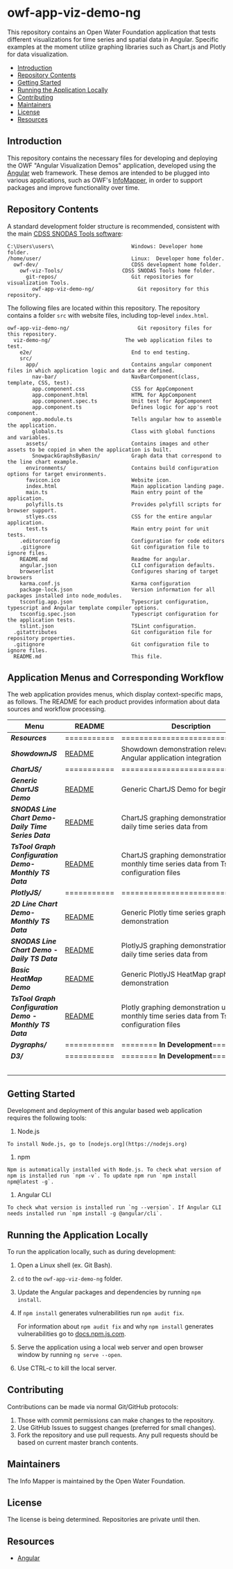 # owf-app-viz-demo-ng
This repository contains an Open Water Foundation application that tests different visualizations for time series and spatial data in Angular.  Specific examples at the moment utilize graphing libraries such as Chart.js and Plotly for data visualization. 

* [Introduction](#introduction)
* [Repository Contents](#repository_contents)
* [Getting Started](#getting-started)
* [Running the Application Locally](#running_the_application_locally)
* [Contributing](#contributors)
* [Maintainers](#license)
* [License](#license)
* [Resources](#resources)



## Introduction 

This repository contains the necessary files for developing and deploying the OWF "Angular Visualization Demos" application, developed using the [Angular](https://angular.io/) web framework. These demos are intended to be plugged into various applications, such as OWF's [InfoMapper](link),  in order to support packages and improve functionality over time. 



## Repository Contents

A standard development folder structure is recommended, consistent with the main [CDSS SNODAS Tools software](https://github.com/OpenWaterFoundation/cdss-app-snodas-tools):

```
C:\Users\users\                         Windows: Developer home folder.
/home/user/                             Linux:  Developer home folder.
  owf-dev/                              CDSS development home folder.
    owf-viz-Tools/                   CDSS SNODAS Tools home folder.
      git-repos/                        Git repositories for visualization Tools.
        owf-app-viz-demo-ng/              Git repository for this repository.
```

The following files are located within this repository. The repository contains a folder `src` with website files, including top-level `index.html`.

```
owf-app-viz-demo-ng/                      Git repository files for this repository.
  viz-demo-ng/                        The web application files to test.
    e2e/                                End to end testing.
    src/
      app/                              Contains angular component files in which application logic and data are defined.
        nav-bar/                        NavBarComponent(class, template, CSS, test).
        app.component.css               CSS for AppComponent
        app.component.html              HTML for AppComponent
        app.component.spec.ts           Unit test for AppComponent
        app.component.ts                Defines logic for app's root component.
        app.module.ts                   Tells angular how to assemble the application.
        globals.ts                      Class with global functions and variables.
      assets/                           Contains images and other assets to be copied in when the application is built.
        SnowpackGraphsByBasin/          Graph data that correspond to the line chart example.
      environments/                     Contains build configuration options for target environments.
      favicon.ico                       Website icon.
      index.html                        Main application landing page.
      main.ts                           Main entry point of the application.
      polyfills.ts                      Provides polyfill scripts for browser support.
      stlyes.css                        CSS for the entire angular application.
      test.ts                           Main entry point for unit tests.
    .editorconfig                       Configuration for code editors
    .gitignore                          Git configuration file to ignore files.
    README.md                           Readme for angular.
    angular.json                        CLI configuration defaults.
    browserlist                         Configures sharing of target browsers
    karma.conf.js                       Karma configuration
    package-lock.json                   Version information for all packages installed into node_modules.
    tsconfig.app.json                   Typescript configuration, typescript and Angular template compiler options.
    tsconfig.spec.json                  Typescript configuration for the application tests.
    tslint.json                         TSLint configuration.
  .gitattributes                        Git configuration file for repository properties.
  .gitignore                            Git configuration file to ignore files.
  README.md                             This file.
```



## Application Menus and Corresponding Workflow

The web application provides menus, which display context-specific maps, as follows. The README for each product provides information about data sources and workflow processing.

| **Menu**                                                | **README**                                                   | **Description**                                              |
| ------------------------------------------------------- | ------------------------------------------------------------ | ------------------------------------------------------------ |
| ***Resources***                                         | ===========                                                  | ===============================                              |
| ***ShowdownJS***                                        | [README]()                                                   | Showdown demonstration relevant to Angular application integration |
| ***ChartJS/***                                          | ===========                                                  | ===============================                              |
| ***Generic ChartJS Demo***                              | [README](https://github.com/OpenWaterFoundation/owf-app-viz-demo-ng/tree/master/viz-demo-ng/src/app/line-chart) | Generic ChartJS Demo for beginners                           |
| ***SNODAS Line Chart Demo- Daily Time Series Data***    | [README](https://github.com/OpenWaterFoundation/owf-app-viz-demo-ng/tree/master/viz-demo-ng/src/app/line-chart) | ChartJS graphing demonstration using daily time series data from |
| ***TsTool Graph Configuration Demo- Monthly TS Data***  | [README](https://github.com/OpenWaterFoundation/owf-app-viz-demo-ng/tree/master/viz-demo-ng/src/app/line-chart) | ChartJS graphing demonstration using monthly time series data from TsTool configuration files |
| ***PlotlyJS/***                                         | ===========                                                  | ===============================                              |
| ***2D Line Chart Demo- Monthly TS Data***               | [README](https://github.com/OpenWaterFoundation/owf-app-viz-demo-ng/tree/master/viz-demo-ng/src/app/plotly) | Generic Plotly time series graphing demonstration            |
| ***SNODAS Line Chart Demo - Daily TS Data***            | [README](https://github.com/OpenWaterFoundation/owf-app-viz-demo-ng/tree/master/viz-demo-ng/src/app/plotly) | PlotlyJS graphing demonstration using daily time series data from |
| ***Basic HeatMap Demo***                                | [README](https://github.com/OpenWaterFoundation/owf-app-viz-demo-ng/tree/master/viz-demo-ng/src/app/plotly) | Generic PlotlyJS HeatMap graphing demonstration              |
| ***TsTool Graph Configuration Demo - Monthly TS Data*** | [README](https://github.com/OpenWaterFoundation/owf-app-viz-demo-ng/tree/master/viz-demo-ng/src/app/tstool-graph-config/) | Plotly graphing demonstration using monthly time series data from TsTool configuration files |
| ***Dygraphs/***                                         | ===========                                                  | ======== **In Development**========                          |
| ***D3/***                                               | ===========                                                  | ======== **In Development**========                          |
|                                                         |                                                              |                                                              |
|                                                         |                                                              |                                                              |
|                                                         |                                                              |                                                              |
|                                                         |                                                              |                                                              |
|                                                         |                                                              |                                                              |



## Getting Started 

Development and deployment of this angular based web application requires the following tools:

1. Node.js

```
To install Node.js, go to [nodejs.org](https://nodejs.org)
```

1. npm

```
Npm is automatically installed with Node.js. To check what version of npm is installed run `npm -v`. To update npm run `npm install npm@latest -g`.
```

1. Angular CLI

```
To check what version is installed run `ng --version`. If Angular CLI needs installed run `npm install -g @angular/cli`.
```



## Running the Application Locally

To run the application locally, such as during development:

1. Open a Linux shell (ex. Git Bash).

2. `cd` to the `owf-app-viz-demo-ng` folder.

3. Update the Angular packages and dependencies by running `npm install`.

4. If `npm install` generates vulnerabilities run `npm audit fix`.

   For information about `npm audit fix` and why `npm install` generates vulnerabilities go to [docs.npm.js.com](https://docs.npmjs.com/auditing-package-dependencies-for-security-vulnerabilities).

5. Serve the application using a local web server and open browser window by running `ng serve --open`.

6. Use CTRL-c to kill the local server.

## Contributing

Contributions can be made via normal Git/GitHub protocols:

1. Those with commit permissions can make changes to the repository.
2. Use GitHub Issues to suggest changes (preferred for small changes).
3. Fork the repository and use pull requests. Any pull requests should be based on current master branch contents.

## Maintainers

The Info Mapper is maintained by the Open Water Foundation.

## License

The license is being determined. Repositories are private until then.

## Resources

- [Angular](https://angular.io/)